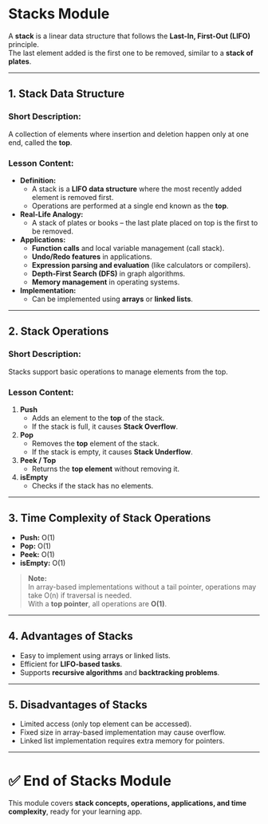 # Stacks Module

A **stack** is a linear data structure that follows the **Last-In, First-Out (LIFO)** principle.  
The last element added is the first one to be removed, similar to a **stack of plates**.

---

## 1. Stack Data Structure

### Short Description:

A collection of elements where insertion and deletion happen only at one end, called the **top**.

### Lesson Content:

- **Definition:**
  - A stack is a **LIFO data structure** where the most recently added element is removed first.
  - Operations are performed at a single end known as the **top**.
- **Real-Life Analogy:**
  - A stack of plates or books – the last plate placed on top is the first to be removed.
- **Applications:**
  - **Function calls** and local variable management (call stack).
  - **Undo/Redo features** in applications.
  - **Expression parsing and evaluation** (like calculators or compilers).
  - **Depth-First Search (DFS)** in graph algorithms.
  - **Memory management** in operating systems.
- **Implementation:**
  - Can be implemented using **arrays** or **linked lists**.

---

## 2. Stack Operations

### Short Description:

Stacks support basic operations to manage elements from the top.

### Lesson Content:

1. **Push**
   - Adds an element to the **top** of the stack.
   - If the stack is full, it causes **Stack Overflow**.
2. **Pop**
   - Removes the **top** element of the stack.
   - If the stack is empty, it causes **Stack Underflow**.
3. **Peek / Top**
   - Returns the **top element** without removing it.
4. **isEmpty**
   - Checks if the stack has no elements.

---

## 3. Time Complexity of Stack Operations

- **Push:** O(1)
- **Pop:** O(1)
- **Peek:** O(1)
- **isEmpty:** O(1)

> **Note:**  
> In array-based implementations without a tail pointer, operations may take O(n) if traversal is needed.  
> With a **top pointer**, all operations are **O(1)**.

---

## 4. Advantages of Stacks

- Easy to implement using arrays or linked lists.
- Efficient for **LIFO-based tasks**.
- Supports **recursive algorithms** and **backtracking problems**.

---

## 5. Disadvantages of Stacks

- Limited access (only top element can be accessed).
- Fixed size in array-based implementation may cause overflow.
- Linked list implementation requires extra memory for pointers.

---

# ✅ End of Stacks Module

This module covers **stack concepts, operations, applications, and time complexity**, ready for your learning app.
